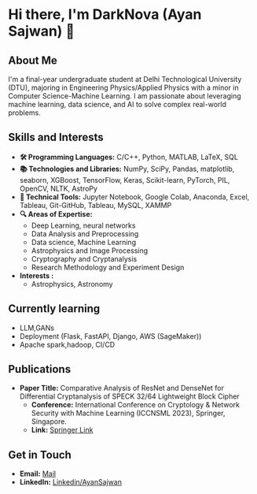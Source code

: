 # Hi there, I'm DarkNova (Ayan Sajwan) 👋

## About Me
I'm a final-year undergraduate student at Delhi Technological University (DTU), majoring in Engineering Physics/Applied Physics with a minor in Computer Science-Machine Learning. I am passionate about leveraging machine learning, data science, and AI to solve complex real-world problems.
## Skills and Interests
- **🛠 Programming Languages:** C/C++, Python, MATLAB, LaTeX, SQL
- **📚 Technologies and Libraries:** NumPy, SciPy, Pandas, matplotlib, seaborn, XGBoost, TensorFlow, Keras, Scikit-learn, PyTorch, PIL, OpenCV, NLTK, AstroPy
- **🧰 Technical Tools:** Jupyter Notebook, Google Colab, Anaconda, Excel, Tableau, Git-GitHub, Tableau, MySQL, XAMMP
- **🔍 Areas of Expertise:** 
  - Deep Learning, neural networks
  - Data Analysis and Preprocessing
  - Data science, Machine Learning
  - Astrophysics and Image Processing
  - Cryptography and Cryptanalysis
  - Research Methodology and Experiment Design
- **Interests :**
  - Astrophysics, Astronomy


## Currently learning
  - LLM,GANs
  - Deployment (Flask, FastAPI, Django, AWS (SageMaker))
  - Apache spark,hadoop, CI/CD
## Publications
- **Paper Title:** Comparative Analysis of ResNet and DenseNet for Differential Cryptanalysis of SPECK 32/64 Lightweight Block Cipher
  - **Conference:** International Conference on Cryptology & Network Security with Machine Learning (ICCNSML 2023), Springer, Singapore.
  - **Link:** [Springer Link](https://link.springer.com/chapter/10.1007/978-981-97-0641-9_34)

## Get in Touch
- **Email:** [Mail](ayansajwan2003@gmail.com)
- **LinkedIn:** [Linkedin/AyanSajwan](www.linkedin.com/in/ayan-sajwan-06625a170)






<!---
DarkNova30/DarkNova30 is a ✨ special ✨ repository because its `README.md` (this file) appears on your GitHub profile.
You can click the Preview link to take a look at your changes.
--->
